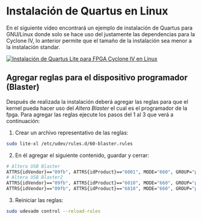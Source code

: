 # Instalación de Quartus en Linux

En el siguiente vídeo encontrará un ejemplo de instalación de Quartus para GNU/Linux donde solo se hace uso
del justamente las dependencias para la Cyclone IV, lo anterior permite que el tamaño de la instalación
sea menor a la instalación standar.

[![Instalación de Quartus Lite para FPGA Cyclone IV en Linux](https://img.youtube.com/vi/jhNEbPWZCAY/0.jpg)](https://www.youtube.com/watch?v=jhNEbPWZCAY "Instalación de Quartus Lite para FPGA Cyclone IV en Linux")

## Agregar reglas para el dispositivo programador (Blaster)

Después de realizada la instalación deberá agregar las reglas para que el kernel
pueda hacer uso del *Altera Blaster* el cual es el programador de la fpga. Para
agregar las reglas ejecute los pasos del 1 al 3 que verá a continuación:

1. Crear un archivo representativo de las reglas:
```bash
sudo lite-xl /etc/udev/rules.d/60-blaster.rules
```
2. En él agregar el siguiente contenido, guardar y cerrar:

```bash
# Altera USB Blaster
ATTRS{idVendor}=="09fb", ATTRS{idProduct}=="6001", MODE="660", GROUP="plugdev", TAG+="uaccess"
# Altera USB Blaster2
ATTRS{idVendor}=="09fb", ATTRS{idProduct}=="6010", MODE="660", GROUP="plugdev", TAG+="uaccess"
ATTRS{idVendor}=="09fb", ATTRS{idProduct}=="6810", MODE="660", GROUP="plugdev", TAG+="uaccess"
```

3. Reiniciar las reglas:
```bash
sudo udevadm control --reload-rules
```
